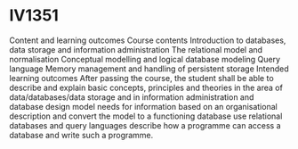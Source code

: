 # IV1351
Content and learning outcomes
Course contents
Introduction to databases, data storage and information administration
The relational model and normalisation
Conceptual modelling and logical database modeling
Query language
Memory management and handling of persistent storage
Intended learning outcomes
After passing the course, the student shall be able to
describe and explain basic concepts, principles and theories in the area of data/databases/data storage and in information administration and database design
model needs for information based on an organisational description and convert the model to a functioning database
use relational databases and query languages
describe how a programme can access a database and write such a programme.
